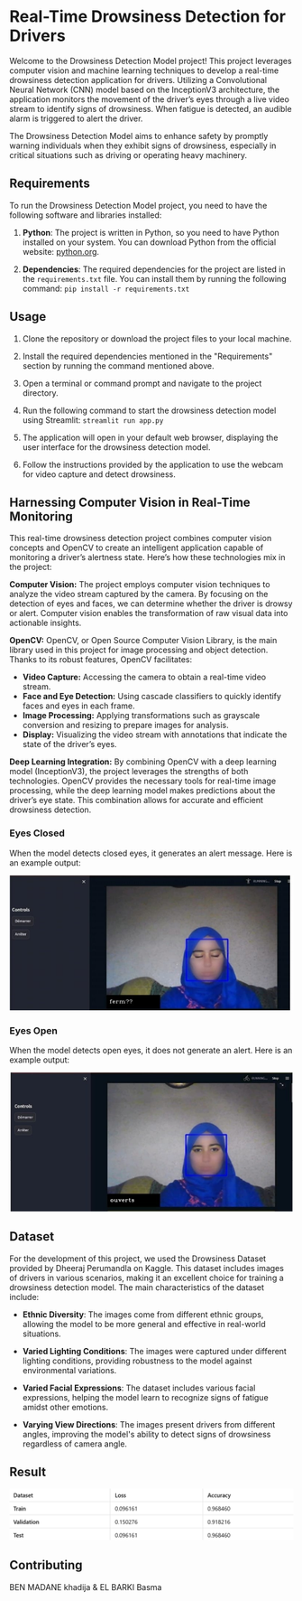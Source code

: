 # Real-Time Drowsiness Detection for Drivers

Welcome to the Drowsiness Detection Model project! This project leverages computer vision and machine learning techniques to develop a real-time drowsiness detection application for drivers. Utilizing a Convolutional Neural Network (CNN) model based on the InceptionV3 architecture, the application monitors the movement of the driver’s eyes through a live video stream to identify signs of drowsiness. When fatigue is detected, an audible alarm is triggered to alert the driver.

The Drowsiness Detection Model aims to enhance safety by promptly warning individuals when they exhibit signs of drowsiness, especially in critical situations such as driving or operating heavy machinery.

## Requirements

To run the Drowsiness Detection Model project, you need to have the following software and libraries installed:

1. **Python**: The project is written in Python, so you need to have Python installed on your system. You can download Python from the official website: [python.org](https://www.python.org/).

2. **Dependencies**: The required dependencies for the project are listed in the `requirements.txt` file. You can install them by running the following command:
`pip install -r requirements.txt`

## Usage

1. Clone the repository or download the project files to your local machine.

2. Install the required dependencies mentioned in the "Requirements" section by running the command mentioned above.

3. Open a terminal or command prompt and navigate to the project directory.

4. Run the following command to start the drowsiness detection model using Streamlit:
`streamlit run app.py`


5. The application will open in your default web browser, displaying the user interface for the drowsiness detection model.

6. Follow the instructions provided by the application to use the webcam for video capture and detect drowsiness.

## Harnessing Computer Vision in Real-Time Monitoring

This real-time drowsiness detection project combines computer vision concepts and OpenCV to create an intelligent application capable of monitoring a driver’s alertness state. Here’s how these technologies mix in the project:

**Computer Vision:** The project employs computer vision techniques to analyze the video stream captured by the camera. By focusing on the detection of eyes and faces, we can determine whether the driver is drowsy or alert. Computer vision enables the transformation of raw visual data into actionable insights.

**OpenCV:** OpenCV, or Open Source Computer Vision Library, is the main library used in this project for image processing and object detection. Thanks to its robust features, OpenCV facilitates:

- **Video Capture:** Accessing the camera to obtain a real-time video stream.
- **Face and Eye Detection:** Using cascade classifiers to quickly identify faces and eyes in each frame.
- **Image Processing:** Applying transformations such as grayscale conversion and resizing to prepare images for analysis.
- **Display:** Visualizing the video stream with annotations that indicate the state of the driver’s eyes.

**Deep Learning Integration:** By combining OpenCV with a deep learning model (InceptionV3), the project leverages the strengths of both technologies. OpenCV provides the necessary tools for real-time image processing, while the deep learning model makes predictions about the driver’s eye state. This combination allows for accurate and efficient drowsiness detection.


### Eyes Closed

When the model detects closed eyes, it generates an alert message. Here is an example output:

![Eyes Closed](Image/close.jpeg)

### Eyes Open

When the model detects open eyes, it does not generate an alert. Here is an example output:

![Eyes Open](Image/open.jpeg)

## Dataset

For the development of this project, we used the Drowsiness Dataset provided by Dheeraj Perumandla on Kaggle. This dataset includes images of drivers in various scenarios, making it an excellent choice for training a drowsiness detection model. The main characteristics of the dataset include:

- **Ethnic Diversity**: The images come from different ethnic groups, allowing the model to be more general and effective in real-world situations.

- **Varied Lighting Conditions**: The images were captured under different lighting conditions, providing robustness to the model against environmental variations.

- **Varied Facial Expressions**: The dataset includes various facial expressions, helping the model learn to recognize signs of fatigue amidst other emotions.

- **Varying View Directions**: The images present drivers from different angles, improving the model's ability to detect signs of drowsiness regardless of camera angle.

## Result
![Eyes Open](Image/resultat.png)

## Contributing
BEN MADANE khadija & EL BARKI Basma
